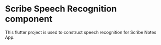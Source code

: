 # Scribe Speech Recognition component

This flutter project is used to construct speech recognition for Scribe Notes App.
